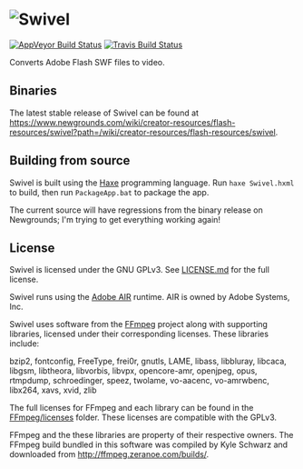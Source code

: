# ![Swivel](https://www.newgrounds.com/imgs/swivel/logo.png)
[![AppVeyor Build Status](https://ci.appveyor.com/api/projects/status/github/Herschel/Swivel)](https://ci.appveyor.com/project/Herschel/swivel)
[![Travis Build Status](https://travis-ci.org/Herschel/Swivel.svg?branch=master)](https://travis-ci.org/Herschel/Swivel)

Converts Adobe Flash SWF files to video.

## Binaries

The latest stable release of Swivel can be found at <https://www.newgrounds.com/wiki/creator-resources/flash-resources/swivel?path=/wiki/creator-resources/flash-resources/swivel>.

## Building from source

Swivel is built using the [Haxe](http://www.haxe.org) programming language.
Run `haxe Swivel.hxml` to build, then run `PackageApp.bat` to package the app.

The current source will have regressions from the binary release on Newgrounds;
I'm trying to get everything working again!

## License

Swivel is licensed under the GNU GPLv3.
See [LICENSE.md](LICENSE.md) for the full license.

Swivel runs using the [Adobe AIR](https://get.adobe.com/air/) runtime. AIR is 
owned by Adobe Systems, Inc.

Swivel uses software from the [FFmpeg](https://www.ffmpeg.org) project along 
with supporting libraries, licensed under their corresponding licenses. These 
libraries include:

bzip2, fontconfig, FreeType, frei0r, gnutls, LAME, libass, libbluray, libcaca,
libgsm, libtheora, libvorbis, libvpx, opencore-amr, openjpeg, opus, rtmpdump,
schroedinger, speez, twolame, vo-aacenc, vo-amrwbenc, libx264, xavs, xvid, zlib

The full licenses for FFmpeg and each library can be found in the [FFmpeg/licenses](FFmpeg/licenses) 
folder. These licenses are compatible with the GPLv3.

FFmpeg and the these libraries are property of their respective owners.
The FFmpeg build bundled in this software was compiled by Kyle Schwarz and
downloaded from <http://ffmpeg.zeranoe.com/builds/>.
